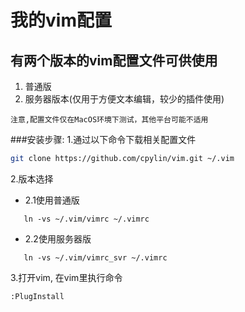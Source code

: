 我的vim配置
==========
有两个版本的vim配置文件可供使用
------------------------------
1. 普通版
2. 服务器版本(仅用于方便文本编辑，较少的插件使用)

`注意,配置文件仅在MacOS环境下测试，其他平台可能不适用`

###安装步骤:
1.通过以下命令下载相关配置文件
```bash
git clone https://github.com/cpylin/vim.git ~/.vim
```
2.版本选择
-   2.1使用普通版
```
   ln -vs ~/.vim/vimrc ~/.vimrc
```
-   2.2使用服务器版
```
   ln -vs ~/.vim/vimrc_svr ~/.vimrc
```
3.打开vim, 在vim里执行命令
```
:PlugInstall
```

